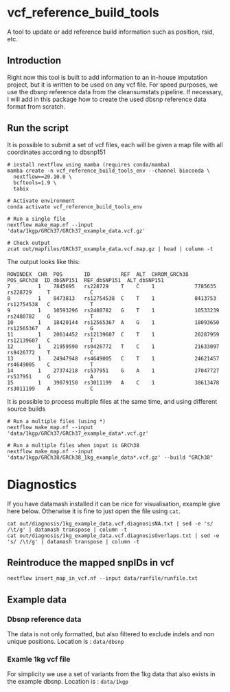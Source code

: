 # vcf_reference_build_tools
A tool to update or add reference build information such as position, rsid, etc.


## Introduction
Right now this tool is built to add information to an in-house imputation project, but it is written to be used on any vcf file. For speed purposes, we use the dbsnp reference data from the cleansumstats pipeline. If necessary, I will add in this package how to create the used dbsnp reference data format from scratch.

## Run the script
It is possible to submit a set of vcf files, each will be given a map file with all coordinates according to dbsnp151

```
# install nextflow using mamba (requires conda/mamba)
mamba create -n vcf_reference_build_tools_env --channel bioconda \
  nextflow==20.10.0 \
  bcftools=1.9 \
  tabix

# Activate environment
conda activate vcf_reference_build_tools_env

# Run a single file
nextflow make_map.nf --input 'data/1kgp/GRCh37/GRCh37_example_data.vcf.gz'

# Check output
zcat out/mapfiles/GRCh37_example_data.vcf.map.gz | head | column -t
```

The output looks like this:
```
ROWINDEX  CHR  POS       ID          REF  ALT  CHROM_GRCh38  POS_GRCh38  ID_dbSNP151  REF_dbSNP151  ALT_dbSNP151
7         1    7845695   rs228729    T    C    1             7785635     rs228729     T             C
8         1    8473813   rs12754538  C    T    1             8413753     rs12754538   C             T
9         1    10593296  rs2480782   G    T    1             10533239    rs2480782    G             T
10        1    18420144  rs12565367  A    G    1             18093650    rs12565367   A             G
11        1    20614452  rs12139607  C    T    1             20287959    rs12139607   C             T
12        1    21959590  rs9426772   T    C    1             21633097    rs9426772    T             C
13        1    24947948  rs4649005   C    T    1             24621457    rs4649005    C             T
14        1    27374218  rs537951    G    A    1             27047727    rs537951     G             A
15        1    39079150  rs3011199   A    C    1             38613478    rs3011199    A             C
```

It is possible to process multiple files at the same time, and using different source builds
```
# Run a multiple files (using *)
nextflow make_map.nf --input 'data/1kgp/GRCh37/GRCh37_example_data*.vcf.gz'

# Run a multiple files when input is GRCh38
nextflow make_map.nf --input 'data/1kgp/GRCh38/GRCh38_1kg_example_data*.vcf.gz' --build "GRCh38"
```

# Diagnostics
If you have datamash installed it can be nice for visualisation, example give here below. Otherwise it is fine to just open the file using `cat`.
```
cat out/diagnosis/1kg_example_data.vcf.diagnosisNA.txt | sed -e 's/ /\t/g' | datamash transpose | column -t
cat out/diagnosis/1kg_example_data.vcf.diagnosisOverlaps.txt | sed -e 's/ /\t/g' | datamash transpose | column -t
```

## Reintroduce the mapped snpIDs in vcf

```
nextflow insert_map_in_vcf.nf --input data/runfile/runfile.txt
```

## Example data
### Dbsnp reference data
The data is not only formatted, but also filtered to exclude indels and non unique positions. Location is : `data/dbsnp`


### Examle 1kg vcf file
For simplicity we use a set of variants from the 1kg data that also exists in the example dbsnp. Location is : `data/1kgp`


